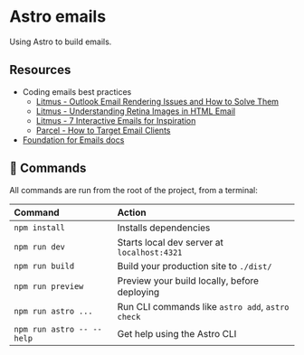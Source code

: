 # Astro emails

Using Astro to build emails.

## Resources

- Coding emails best practices
  - [Litmus - Outlook Email Rendering Issues and How to Solve Them](https://www.litmus.com/blog/a-guide-to-rendering-differences-in-microsoft-outlook-clients)
  - [Litmus - Understanding Retina Images in HTML Email](https://www.litmus.com/blog/understanding-retina-images-in-html-email)
  - [Litmus - 7 Interactive Emails for Inspiration](https://www.litmus.com/blog/interactive-emails-top-trend-anyone-using)
  - [Parcel - How to Target Email Clients](https://www.howtotarget.email/)
- [Foundation for Emails docs](https://get.foundation/emails/docs/index.html)

## 🧞 Commands

All commands are run from the root of the project, from a terminal:

| Command                   | Action                                           |
| :------------------------ | :----------------------------------------------- |
| `npm install`             | Installs dependencies                            |
| `npm run dev`             | Starts local dev server at `localhost:4321`      |
| `npm run build`           | Build your production site to `./dist/`          |
| `npm run preview`         | Preview your build locally, before deploying     |
| `npm run astro ...`       | Run CLI commands like `astro add`, `astro check` |
| `npm run astro -- --help` | Get help using the Astro CLI                     |
